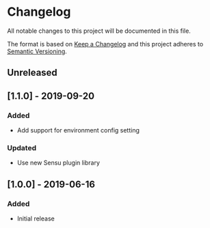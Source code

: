 # Changelog
All notable changes to this project will be documented in this file.

The format is based on [Keep a Changelog](http://keepachangelog.com/en/1.0.0/)
and this project adheres to [Semantic Versioning](http://semver.org/spec/v2.0.0.html).

## Unreleased

## [1.1.0] - 2019-09-20

### Added
- Add support for environment config setting

### Updated
- Use new Sensu plugin library

## [1.0.0] - 2019-06-16

### Added
- Initial release
